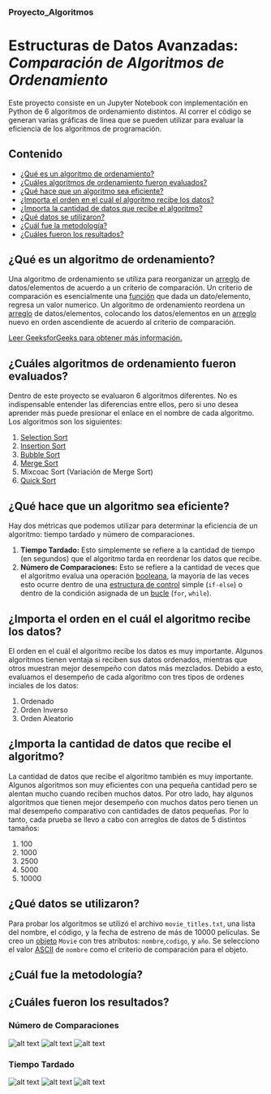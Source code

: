 ### Proyecto_Algoritmos
# Estructuras de Datos Avanzadas: _Comparación de Algoritmos de Ordenamiento_

Este proyecto consiste en un Jupyter Notebook con implementación en Python de 6 algoritmos de ordenamiento distintos. Al correr el código se generan varias gráficas de línea que se pueden utilizar para evaluar la eficiencia de los algoritmos de programación.

## Contenido
* [¿Qué es un algoritmo de ordenamiento?](#1)
* [¿Cuáles algoritmos de ordenamiento fueron evaluados?](#2)
* [¿Qué hace que un algoritmo sea eficiente?](#3)
* [¿Importa el orden en el cuál el algoritmo recibe los datos?](#4)
* [¿Importa la cantidad de datos que recibe el algoritmo?](#5)
* [¿Qué datos se utilizaron?](#6)
* [¿Cuál fue la metodología?](#7)
* [¿Cuáles fueron los resultados?](#8)

## ¿Qué es un algoritmo de ordenamiento? <a name="1"></a>

Una algoritmo de ordenamiento se utiliza para reorganizar un [arreglo](https://es.wikipedia.org/wiki/Vector_(inform%C3%A1tica)) de datos/elementos de acuerdo a un criterio de comparación. Un criterio de comparación es esencialmente una [función](https://es.wikipedia.org/wiki/Funci%C3%B3n_matem%C3%A1tica#:~:text=La%20definici%C3%B3n%20general%20de%20funci%C3%B3n,un%20%C3%BAnico%20elemento%20de%20B.) que dada un dato/elemento, regresa un valor numerico. Un algoritmo de ordenamiento reordena un [arreglo](https://es.wikipedia.org/wiki/Vector_(inform%C3%A1tica)) de datos/elementos, colocando los datos/elementos en un [arreglo](https://es.wikipedia.org/wiki/Vector_(inform%C3%A1tica)) nuevo en orden ascendiente de acuerdo al criterio de comparación.

[Leer GeeksforGeeks para obtener más información.](https://www.geeksforgeeks.org/sorting-algorithms/)

## ¿Cuáles algoritmos de ordenamiento fueron evaluados? <a name="2"></a>

Dentro de este proyecto se evaluaron 6 algoritmos diferentes. No es indispensable entender las diferencias entre ellos, pero si uno desea aprender más puede presionar el enlace en el nombre de cada algoritmo. Los algoritmos son los siguientes:

1. [Selection Sort](https://www.geeksforgeeks.org/selection-sort/)
2. [Insertion Sort](https://www.geeksforgeeks.org/insertion-sort/)
3. [Bubble Sort](https://www.geeksforgeeks.org/bubble-sort/)
4. [Merge Sort](https://www.geeksforgeeks.org/merge-sort/)
5. Mixcoac Sort (Variación de Merge Sort)
6. [Quick Sort](https://www.geeksforgeeks.org/quick-sort/)

## ¿Qué hace que un algoritmo sea eficiente? <a name="3"></a>

Hay dos métricas que podemos utilizar para determinar la eficiencia de un algoritmo: tiempo tardado y número de comparaciones.
1. **Tiempo Tardado:** Esto simplemente se refiere a la cantidad de tiempo (en segundos) que el algoritmo tarda en reordenar los datos que recibe.
2. **Número de Comparaciones:** Esto se refiere a la cantidad de veces que el algoritmo evalua una operación [booleana](https://es.wikipedia.org/wiki/Funci%C3%B3n_booleana), la mayoría de las veces esto ocurre dentro de una [estructura de control](https://es.wikipedia.org/wiki/Estructuras_de_control) simple (`if-else`) o dentro de la condición asignada de un [bucle](https://es.wikipedia.org/wiki/Bucle_(programaci%C3%B3n)#:~:text=Un%20bucle%20o%20ciclo%2C%20en,y%20el%20bucle%20do%2Dwhile.) (`for`, `while`).

## ¿Importa el orden en el cuál el algoritmo recibe los datos? <a name="4"></a>

El orden en el cuál el algoritmo recibe los datos es muy importante. Algunos algoritmos tienen ventaja si reciben sus datos ordenados, mientras que otros muestran mejor desempeño con datos más mezclados. Debido a esto, evaluamos el desempeño de cada algoritmo con tres tipos de ordenes inciales de los datos:

1. Ordenado
2. Orden Inverso
3. Orden Aleatorio

## ¿Importa la cantidad de datos que recibe el algoritmo? <a name="5"></a>

La cantidad de datos que recibe el algoritmo también es muy importante. Algunos algoritmos son muy eficientes con una pequeña cantidad pero se alentan mucho cuando reciben muchos datos. Por otro lado, hay algunos algoritmos que tienen mejor desempeño con muchos datos pero tienen un mal desempeño comparativo con cantidades de datos pequeñas. Por lo tanto, cada prueba se llevo a cabo con arreglos de datos de 5 distintos tamaños:

1. 100
2. 1000 
3. 2500 
4. 5000 
5. 10000

## ¿Qué datos se utilizaron? <a name="6"></a>

Para probar los algoritmos se utilizó el archivo `movie_titles.txt`, una lista del nombre, el código, y la fecha de estreno de más de 10000 películas. Se creo un [objeto](https://es.wikipedia.org/wiki/Objeto_(programaci%C3%B3n)) `Movie` con tres atributos: `nombre`,`codigo`, y `año`. Se selecciono el valor [ASCII](https://es.wikipedia.org/wiki/ASCII) de `nombre` como el criterio de comparación para el objeto.

## ¿Cuál fue la metodología? <a name="7"></a>

## ¿Cuáles fueron los resultados? <a name="8"></a>
### Número de Comparaciones
![alt text](https://github.com/marianofranco1998/Proyecto_Algoritmos/blob/master/images/B1.png "B1")
![alt text](https://github.com/marianofranco1998/Proyecto_Algoritmos/blob/master/images/B2.png "B2")
![alt text](https://github.com/marianofranco1998/Proyecto_Algoritmos/blob/master/images/B3.png "B3")
### Tiempo Tardado
![alt text](https://github.com/marianofranco1998/Proyecto_Algoritmos/blob/master/images/A1.png "A1")
![alt text](https://github.com/marianofranco1998/Proyecto_Algoritmos/blob/master/images/A2.png "A2")
![alt text](https://github.com/marianofranco1998/Proyecto_Algoritmos/blob/master/images/A3.png "A3")

